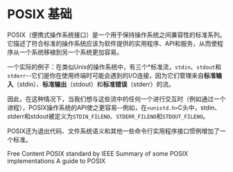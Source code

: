 # POSIX 基础

POSIX（便携式操作系统接口）是一个用于保持操作系统之间兼容性的标准系列。它描述了符合标准的操作系统应该为软件提供的实用程序、API和服务，从而使程序从一个系统移植到另一个系统更加容易。

一个实际的例子：在类似Unix的操作系统中，有三个*标准流，`stdin`、`stdout`和`stderr`--它们是你在使用终端时可能会遇到的I/O连接，因为它们管理来自**标准输入**（stdin）、**标准输出**（stdout）和**标准错误**（stderr）的流。

因此，在这种情况下，当我们想与这些流中的任何一个进行交互时（例如通过一个进程），POSIX操作系统的API使之更容易--例如，在`<unistd.h>`C头中，stdin、stderr和stdout被定义为`STDIN_FILENO`、`STDERR_FILENO`和`STDOUT_FILENO`。

POSIX还为退出代码、文件系统语义和其他一些命令行实用程序接口惯例增加了一个标准。

<ResourceGroupTitle>Free Content</ResourceGroupTitle>
<BadgeLink colorScheme='blue' badgeText='Official Documentation' href='https://pubs.opengroup.org/onlinepubs/9699919799/'>POSIX standard by IEEE</BadgeLink>
<BadgeLink colorScheme='yellow' badgeText='Read' href='https://unix.stackexchange.com/a/220877'>Summary of some POSIX implementations</BadgeLink>
<BadgeLink colorScheme='yellow' badgeText='Read' href='https://www.baeldung.com/linux/posix'>A guide to POSIX</BadgeLink>
